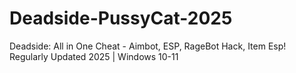 # Deadside-PussyCat-2025
Deadside: All in One Cheat - Aimbot, ESP, RageBot Hack, Item Esp! Regularly Updated 2025 | Windows 10-11
